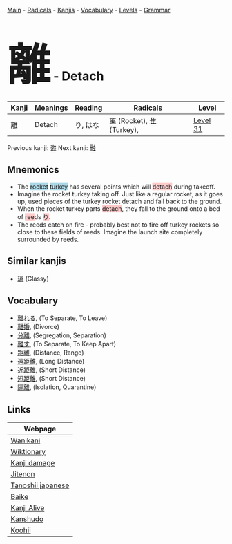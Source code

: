 <style> bigfont {font-size: 100px}</style>
[Main](../README.md) -
[Radicals](../radicals.md) -
[Kanjis](../kanjis.md) -
[Vocabulary](../vocabulary.md) -
[Levels](../levels.md) -
[Grammar](../grammar.md)
# <bigfont> 離</bigfont> - Detach 

| Kanji | Meanings | Reading | Radicals | Level |
| --- | --- | --- | --- | --- |
| 離 | Detach | り, はな | [离](../radicals/离.md) (Rocket), [隹](../radicals/隹.md) (Turkey),  | [Level 31](../levels/wk_level31.md) |

Previous kanji: [盗](盗.md) Next kanji: [融](融.md) 

## Mnemonics
 * The <span style="background-color:#ADD8E6"> rocket</span> <span style="background-color:#ADD8E6"> turkey</span> has several points which will <span style="background-color:#ffcccb"> detach</span> during takeoff.
* Imagine the rocket turkey taking off. Just like a regular rocket, as it goes up, used pieces of the turkey rocket detach and fall back to the ground.
* When the rocket turkey parts <span style="background-color:#ffcccb"> detach</span>, they fall to the ground onto a bed of <span style="background-color:#ffcccb"> ree</span>ds <span style="background-color:#ffcccb"> り</span>.
* The reeds catch on fire - probably best not to fire off turkey rockets so close to these fields of reeds. Imagine the launch site completely surrounded by reeds.


## Similar kanjis
 * [璃](璃.md) (Glassy)


## Vocabulary
 * [離れる](../vocabulary/離.md), (To Separate, To Leave)
* [離婚](../vocabulary/離.md), (Divorce)
* [分離](../vocabulary/離.md), (Segregation, Separation)
* [離す](../vocabulary/離.md), (To Separate, To Keep Apart)
* [距離](../vocabulary/離.md), (Distance, Range)
* [遠距離](../vocabulary/離.md), (Long Distance)
* [近距離](../vocabulary/離.md), (Short Distance)
* [短距離](../vocabulary/離.md), (Short Distance)
* [隔離](../vocabulary/離.md), (Isolation, Quarantine)



## Links 

| Webpage |
| --- |
| [Wanikani          ](https://www.wanikani.com/kanji/離) |
| [Wiktionary        ](https://en.wiktionary.org/wiki/離) |
| [Kanji damage      ](http://www.kanjidamage.com/kanji/search?utf8=✓&q=離) |
| [Jitenon           ](https://jitenon.com/kanji/離) |
| [Tanoshii japanese ](https://www.tanoshiijapanese.com/dictionary/kanji.cfm?k=離) |
| [Baike             ](https://baike.baidu.com/item/離) |
| [Kanji Alive       ](https://app.kanjialive.com/離) |
| [Kanshudo          ](https://www.kanshudo.com/searchmn?q=離) |
| [Koohii            ](https://kanji.koohii.com/study/kanji/離) |
